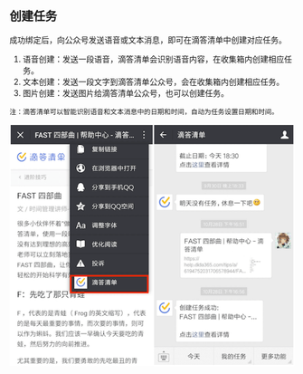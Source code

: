 ## 创建任务

成功绑定后，向公众号发送语音或文本消息，即可在滴答清单中创建对应任务。

1. 语音创建：发送一段语音，滴答清单会识别语音内容，在收集箱内创建相应任务。  
2. 文本创建：发送一段文字到滴答清单公众号，会在收集箱内创建相应任务。  
3. 图片创建：发送图片给滴答清单公众号，也可以创建任务。

`注：滴答清单可以智能识别语音和文本消息中的日期和时间，自动为任务设置日期和时间。`

![](./images/WeChat/Wechat_URL.png)